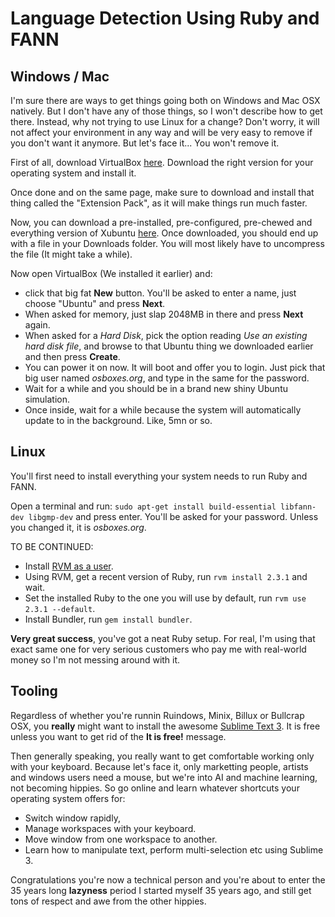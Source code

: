 # Language Detection Using Ruby and FANN

## Windows / Mac

I'm sure there are ways to get things going both on Windows and Mac OSX natively.
But I don't have any of those things, so I won't describe how to get there. Instead,
why not trying to use Linux for a change? Don't worry, it will not affect your
environment in any way and will be very easy to remove if you don't want it
anymore. But let's face it... You won't remove it.

First of all, download VirtualBox [here](https://www.virtualbox.org/wiki/Downloads).
Download the right version for your operating system and install it.

Once done and on the same page, make sure to download and install that thing
called the "Extension Pack", as it will make things run much faster.

Now, you can download a pre-installed, pre-configured, pre-chewed and everything
version of Xubuntu [here](https://drive.google.com/file/d/0B_HAFnYs6Ur-ZFBGM3gwd0pEMms/view).
Once downloaded, you should end up with a file in your Downloads folder. You will
most likely have to uncompress the file (It might take a while).

Now open VirtualBox (We installed it earlier) and:

- click that big fat **New** button.
You'll be asked to enter a name, just choose "Ubuntu" and press **Next**.
- When asked for memory, just slap 2048MB in there and press **Next** again.
- When asked for a *Hard Disk*, pick the option reading *Use an existing hard disk file*, and browse to that Ubuntu thing we downloaded earlier and then press **Create**.
- You can power it on now. It will boot and offer you to login. Just pick that big user named *osboxes.org*, and type in the same for the password.
- Wait for a while and you should be in a brand new shiny Ubuntu simulation.
- Once inside, wait for a while because the system will automatically update to in the background. Like, 5mn or so.

## Linux

You'll first need to install everything your system needs to run Ruby and FANN.

Open a terminal and run: `sudo apt-get install build-essential libfann-dev libgmp-dev`
and press enter. You'll be asked for your password. Unless you changed it, it is
*osboxes.org*.

TO BE CONTINUED:

- Install [RVM as a user](https://rvm.io/rvm/install).
- Using RVM, get a recent version of Ruby, run `rvm install 2.3.1` and wait.
- Set the installed Ruby to the one you will use by default, run `rvm use 2.3.1 --default`.
- Install Bundler, run `gem install bundler`.

**Very great success**, you've got a neat Ruby setup. For real, I'm using that
exact same one for very serious customers who pay me with real-world money so I'm
not messing around with it.

## Tooling

Regardless of whether you're runnin Ruindows, Minix, Billux or Bullcrap OSX, you
**really** might want to install the awesome [Sublime Text 3](https://www.sublimetext.com/3). It is free unless
you want to get rid of the **It is free!** message.

Then generally speaking, you really want to get comfortable working only with your
keyboard. Because let's face it, only marketting people, artists and windows users
need a mouse, but we're into AI and machine learning, not becoming hippies. So go
online and learn whatever shortcuts your operating system offers for:

- Switch window rapidly,
- Manage workspaces with your keyboard.
- Move window from one workspace to another.
- Learn how to manipulate text, perform multi-selection etc using Sublime 3.

Congratulations you're now a technical person and you're about to enter the 35
years long **lazyness** period I started myself 35 years ago, and still get tons
of respect and awe from the other hippies.
